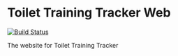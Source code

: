 # Toilet Training Tracker Web

[![Build Status](https://travis-ci.org/halversondm/toilet-training-tracker.svg?branch=master)](https://travis-ci.org/halversondm/toilet-training-tracker)

The website for Toilet Training Tracker